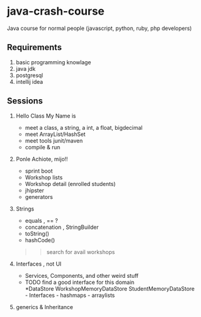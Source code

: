 # java-crash-course
Java course for normal people (javascript, python, ruby, php developers)

## Requirements 
  1. basic programming knowlage
  2. java jdk
  3. postgresql 
  4. intellij idea

## Sessions 
  1. Hello Class My Name is
        - meet a class, a string, a int, a float, bigdecimal
        - meet ArrayList/HashSet
        - meet tools junit/maven
        - compile & run 
  2. Ponle Achiote, mijo!!
        - sprint boot   
        - Workshop lists
        - Workshop detail (enrolled students)
        - jhipster
        - generators
     
     
  3. Strings  
        - equals , == ?
        - concatenation , StringBuilder
        - toString()
        - hashCode()
        
        >> search for avail workshops 
        
            
           
  4. Interfaces , not UI
        - Services, Components, and other weird stuff   
        - TODO find a good interface for this domain  
               *DataStore
                    WorkshopMemoryDataStore 
                    StudentMemoryDataStore  
         - Interfaces
         - hashmaps
         - arraylists       
 
 
  5. generics  & Inheritance
         
       
  
       
       
  

